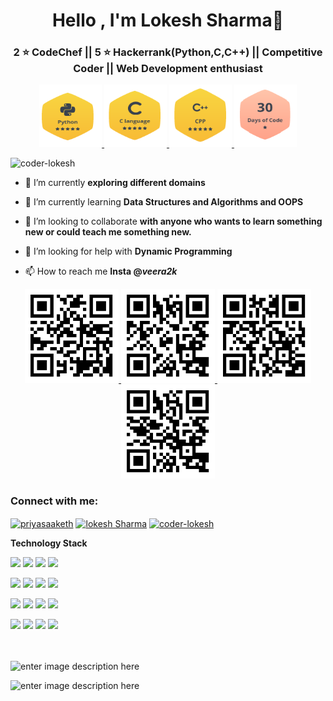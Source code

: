 <h1 align="center">Hello , I'm Lokesh Sharma👋</h1>
<h3 align="center">2 ⭐ CodeChef || 5 ⭐ Hackerrank(Python,C,C++) || Competitive Coder || Web Development enthusiast</h3>


 <p align="center">
  <a href="https://www.hackerrank.com/veerasharma0000">
     <img src="python.png" alt="Logo" width="100" height="100">
     <img src="c.png" alt="Logo" width="100" height="100">
     <img src="mycpp.png" alt="Logo" width="100" height="100">
     <img src="30_days.png" alt="Logo" width="100" height="100">

  </a></p>

<p align="left"> <img src="https://komarev.com/ghpvc/?username=coder-lokesh&label=Profile%20views&color=0e75b6&style=flat" alt="coder-lokesh" /> </p>

- 🔭 I’m currently **exploring different domains**

- 🌱 I’m currently learning **Data Structures and Algorithms and OOPS**

- 👯 I’m looking to collaborate **with anyone who wants to learn something new or could teach me something new.**

- 🤝 I’m looking for help with **Dynamic Programming**

- 📫 How to reach me **Insta @_veera2k_**

<p align="center">
  <a href="https://github.com/coder-lokesh/coder-lokesh">
    <img src="my.png" alt="Logo" width="150" height="150">
    <img src="ElectroCode.png" alt="Logo" width="150" height="150">
    <img src="electrocode (1).png" alt="Logo" width="150" height="150">
    <img src="Encounter-Education.png" alt="Logo" width="150" height="150">  
  </a></p>
  


<h3 align="left">Connect with me:</h3>
<p align="left">
<a href="https://twitter.com/lokeshs97047988" target="blank"><img align="center" src="https://uxwing.com/wp-content/themes/uxwing/download/10-brands-and-social-media/twitter-round-line-color.svg" alt="priyasaaketh" height="30" width="40" /></a>
<a href="https://www.linkedin.com/in/lokesh-sharma-908857193/" target="blank"><img align="center" src="https://uxwing.com/wp-content/themes/uxwing/download/10-brands-and-social-media/linkedin-round-line-color.svg" alt="lokesh Sharma" height="30" width="40" /></a>
<a href="https://instagram.com/_veera2k_" target="blank"><img align="center" src="https://uxwing.com/wp-content/themes/uxwing/download/10-brands-and-social-media/instagram-round-line-color.svg" alt="coder-lokesh" height="30" width="40" /></a>
</p>

**Technology Stack**


<code><a href="https://www.python.org/" target="_blank"><img height="50" src="https://www.vectorlogo.zone/logos/python/python-ar21.svg"></a></code>
<code><a href="https://www.r-project.org/" target="_blank"><img height="50" src="https://www.vectorlogo.zone/logos/r-project/r-project-ar21.svg"></a></code>
<code><a href="https://www.dart.dev/" target="_blank"><img height="50" src="https://www.vectorlogo.zone/logos/dartlang/dartlang-ar21.svg"></a></code>
<code><a href="https://www.javascript.com/" target="_blank"><img height="50" src="https://www.vectorlogo.zone/logos/javascript/javascript-ar21.svg"></a></code><br>

<code><a href="https://docs.djangoproject.com/" target="_blank"><img height="50" src="https://www.vectorlogo.zone/logos/djangoproject/djangoproject-ar21.svg"></a></code>
<code><a href="https://www.arduino.cc/" target="_blank"><img height="50" src="https://www.vectorlogo.zone/logos/arduino/arduino-ar21.svg"></a></code>
<code><a href="https://git-scm.com/" target="_blank"><img height="50" src="https://www.vectorlogo.zone/logos/git-scm/git-scm-ar21.svg"></a></code>
<code><a href="https://www.raspberrypi.org/" target="_blank"><img height="50" src="https://www.vectorlogo.zone/logos/raspberrypi/raspberrypi-ar21.svg"></a></code>


<code><a href="https://www.html.com/" target="_blank"><img height="50" src="https://www.vectorlogo.zone/logos/w3_html5/w3_html5-ar21.svg"></a></code>
<code><a href="https://w3.org/Style/CSS/" target="_blank"><img height="50" src="https://www.vectorlogo.zone/logos/netlifyapp_watercss/netlifyapp_watercss-ar21.svg"></a></code>
<code><a href="https://www.getbootstrap.com/" target="_blank"><img height="50" src="https://www.vectorlogo.zone/logos/getbootstrap/getbootstrap-ar21.svg"></a></code>
<code><a href="https://www.php.net/" target="_blank"><img height="50" src="https://www.vectorlogo.zone/logos/php/php-ar21.svg"></a></code>

<code><a href="https://www.aws.amazon.com/" target="_blank"><img height="50" src="https://www.vectorlogo.zone/logos/amazon_aws/amazon_aws-ar21.svg"></a></code>
<code><a href="https://docker.com/" target="_blank"><img height="50" src="https://www.vectorlogo.zone/logos/docker/docker-ar21.svg"></a></code>
<code><a href="https://www.flask.palletsprojects.com/" target="_blank"><img height="50" src="https://www.vectorlogo.zone/logos/pocoo_flask/pocoo_flask-ar21.svg"></a></code>
<code><a href="https://www.linux.org/" target="_blank"><img height="50" src="https://www.vectorlogo.zone/logos/linux/linux-ar21.svg"></a></code>

<br/><br/>
![enter image description here](https://github-readme-stats.vercel.app/api?username=coder-lokesh&theme=yeblu&show_icons=true)

![enter image description here](https://github-readme-stats.vercel.app/api/top-langs?username=coder-lokesh&theme=onedark)
